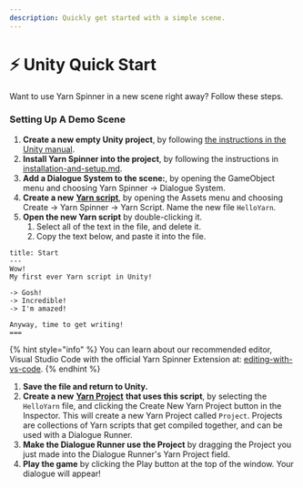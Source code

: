 ```yaml
---
description: Quickly get started with a simple scene.
---
```


# ⚡ Unity Quick Start

Want to use Yarn Spinner in a new scene right away? Follow these steps.

### Setting Up A Demo Scene

1. **Create a new empty Unity project**, by following [the instructions in the Unity manual](https://docs.unity3d.com/Manual/GettingStarted.html).
2. **Install Yarn Spinner into the project**, by following the instructions in [installation-and-setup.md](installation-and-setup.md "mention").
3. **Add a Dialogue System to the scene:**, by opening the GameObject menu and choosing Yarn Spinner -> Dialogue System.
4. **Create a new** [**Yarn script**](importing-yarn-files/yarn-scripts.md), by opening the Assets menu and choosing Create -> Yarn Spinner -> Yarn Script. Name the new file `HelloYarn`.
5. **Open the new Yarn script** by double-clicking it.
   1. Select all of the text in the file, and delete it.
   2. Copy the text below, and paste it into the file.

```
title: Start
---
Wow!
My first ever Yarn script in Unity!

-> Gosh!
-> Incredible!
-> I'm amazed!

Anyway, time to get writing!
===
```

{% hint style="info" %}
You can learn about our recommended editor, Visual Studio Code with the official Yarn Spinner Extension at: [editing-with-vs-code](../write-yarn-scripts/syntax-basics/editing-with-vs-code/ "mention").
{% endhint %}

1. **Save the file and return to Unity.**
2. **Create a new** [**Yarn Project**](importing-yarn-files/yarn-projects.md) **that uses this script**, by selecting the `HelloYarn` file, and clicking the Create New Yarn Project button in the Inspector. This will create a new Yarn Project called `Project`. Projects are collections of Yarn scripts that get compiled together, and can be used with a Dialogue Runner.
3. **Make the Dialogue Runner use the Project** by dragging the Project you just made into the Dialogue Runner's Yarn Project field.
4. **Play the game** by clicking the Play button at the top of the window. Your dialogue will appear!
